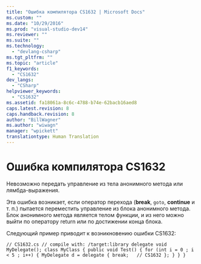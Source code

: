 ```yaml
---
title: "Ошибка компилятора CS1632 | Microsoft Docs"
ms.custom: ""
ms.date: "10/29/2016"
ms.prod: "visual-studio-dev14"
ms.reviewer: ""
ms.suite: ""
ms.technology: 
  - "devlang-csharp"
ms.tgt_pltfrm: ""
ms.topic: "article"
f1_keywords: 
  - "CS1632"
dev_langs: 
  - "CSharp"
helpviewer_keywords: 
  - "CS1632"
ms.assetid: fa18061a-8c6c-4788-b74e-62bacb16aed8
caps.latest.revision: 8
caps.handback.revision: 8
author: "BillWagner"
ms.author: "wiwagn"
manager: "wpickett"
translationtype: Human Translation
---
```

# Ошибка компилятора CS1632
Невозможно передать управление из тела анонимного метода или лямбда\-выражения.  
  
 Эта ошибка возникает, если оператор перехода \(**break**, `goto`, **continue** и т. п.\) пытается переместить управление из блока анонимного метода. Блок анонимного метода является телом функции, и из него можно выйти по оператору return или по достижении конца блока.  
  
 Следующий пример приводит к возникновению ошибки CS1632:  
  
```  
// CS1632.cs // compile with: /target:library delegate void MyDelegate(); class MyClass { public void Test() { for (int i = 0 ; i < 5 ; i++) { MyDelegate d = delegate { break;   // CS1632 }; } } }  
```